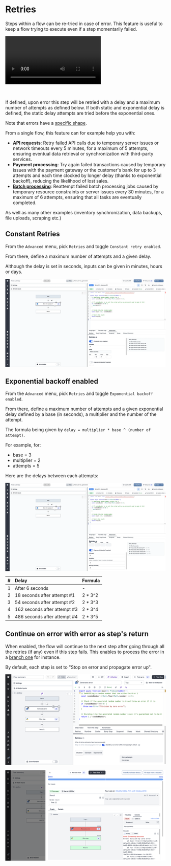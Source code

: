 # Retries

Steps within a flow can be re-tried in case of error. This feature is useful to keep a flow trying to execute even if a step momentarily failed.

<video
    className="border-2 rounded-xl object-cover w-full h-full dark:border-gray-800"
    autoPlay
    loop
    controls
    id="main-video"
    src="/videos/retries_example.mp4"
/>

<br/>

If defined, upon error this step will be retried with a delay and a maximum number of attempts as defined below. If both static and exponential delay is defined, the static delay attempts are tried before the exponential ones.

Note that errors have a [specific shape](../core_concepts/19_rich_display_rendering/index.mdx#error).

From a single flow, this feature can for example help you with:

- **API requests**: Retry failed API calls due to temporary server issues or network timeouts every 5 minutes, for a maximum of 5 attempts, ensuring eventual data retrieval or synchronization with third-party services.
- **Payment processing**: Try again failed transactions caused by temporary issues with the payment gateway or the customer's bank for up to 3 attempts and each time clocked by longer delay (thanks to exponential backoff), reducing the likelihood of lost sales.
- **[Batch processing](/blog/stantt-case-study)**: Reattempt failed batch processing jobs caused by temporary resource constraints or server issues every 30 minutes, for a maximum of 6 attempts, ensuring that all tasks are eventually completed.

As well as many other examples (inventory synchronization, data backups, file uploads, scraping etc.)

## Constant Retries

From the `Advanced` menu, pick `Retries` and toggle `Constant retry enabled`.

From there, define a maximum number of attempts and a given delay.

Although the delay is set in seconds, inputs can be given in minutes, hours or days.

![Constant Retries](../assets/flows/constant_retries.png.webp)

## Exponential backoff enabled

From the `Advanced` menu, pick `Retries` and toggle `Exponential backoff enabled`.

From there, define a maximum number of attempts and a given exponential delay defined by a base (in seconds), a multiplier and the number of the attempt.

The formula being given by `delay = multiplier * base ^ (number of attempt)`.

For example, for:

- base = 3
- multiplier = 2
- attempts = 5

Here are the delays between each attempts:

![Exponential Delays](../assets/flows/exponential_delay.png.webp)

|   # | Delay                        | Formula  |
| --: | :--------------------------- | :------- |
|   1 | After 6 seconds              | -        |
|   2 | 18 seconds after attempt #1  | 2 \* 3^2 |
|   3 | 54 seconds after attempt #2  | 2 \* 3^3 |
|   4 | 162 seconds after attempt #3 | 2 \* 3^4 |
|   5 | 486 seconds after attempt #4 | 2 \* 3^5 |

## Continue on error with error as step's return

When enabled, the flow will continue to the next step after going through all the retries (if any) even if this step fails. This enables to process the error in a [branch one](./13_flow_branches.md) for instance.

By default, each step is set to "Stop on error and propagate error up".

![Continue on error step](../assets/flows/continue_on_error1.png "Continue on error step")

![Continue on error flow](../assets/flows/continue_on_error2.png "Continue on error flow")